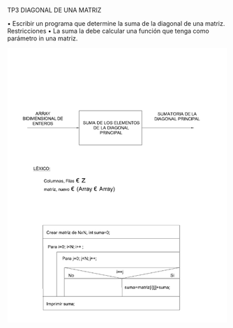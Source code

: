 TP3 DIAGONAL DE UNA MATRIZ

• Escribir un programa que determine la suma de la diagonal de una matriz.
 Restricciones
• La suma la debe calcular una función que tenga como parámetro in una matriz.

![](https://github.com/Yamil2017/AED/blob/master/images/tp3.png)
